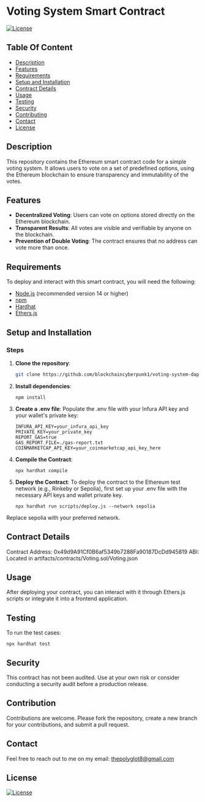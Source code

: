 # Voting System Smart Contract

  [![License](https://img.shields.io/static/v1?label=License&message=MIT&color=blue&?style=plastic&logo=appveyor)](https://opensource.org/license/MIT)


## Table Of Content

- [Description](#description)
- [Features](#features)
- [Requirements](#requirements)
- [Setup and Installation](#setup-and-installation)
- [Contract Details](#contract-details)
- [Usage](#usage)
- [Testing](#testing)
- [Security](#security)
- [Contributing](#contributing)
- [Contact](#contact)
- [License](#license)


## Description

This repository contains the Ethereum smart contract code for a simple voting system. It allows users to vote on a set of predefined options, using the Ethereum blockchain to ensure transparency and immutability of the votes.



## Features

- **Decentralized Voting**: Users can vote on options stored directly on the Ethereum blockchain.
- **Transparent Results**: All votes are visible and verifiable by anyone on the blockchain.
- **Prevention of Double Voting**: The contract ensures that no address can vote more than once.


## Requirements

To deploy and interact with this smart contract, you will need the following:
- [Node.js](https://nodejs.org/) (recommended version 14 or higher)
- [npm](https://www.npmjs.com/)
- [Hardhat](https://hardhat.org/)
- [Ethers.js](https://docs.ethers.io/v5/)

## Setup and Installation

### Steps

1. **Clone the repository**:
   ```bash
   git clone https://github.com/blockchaincyberpunk1/voting-system-dapp.git
   ```
2. **Install dependencies**:
    ```
    npm install
    ```
3. **Create a .env file**:
Populate the .env file with your Infura API key and your wallet's private key:
    ```
    INFURA_API_KEY=your_infura_api_key
    PRIVATE_KEY=your_private_key
    REPORT_GAS=true
    GAS_REPORT_FILE=./gas-report.txt
    COINMARKETCAP_API_KEY=your_coinmarketcap_api_key_here
    ```
4. **Compile the Contract**:
    ```
    npx hardhat compile
    ```
5. **Deploy the Contract**:
To deploy the contract to the Ethereum test network (e.g., Rinkeby or Sepolia), first set up your .env file with the necessary API keys and wallet private key.
    ```
    npx hardhat run scripts/deploy.js --network sepolia
    ```
Replace sepolia with your preferred network.


## Contract Details

Contract Address: 0x49d9A91Cf0B6af5349b7288Fa90187DcDd945819
ABI: Located in artifacts/contracts/Voting.sol/Voting.json


## Usage

After deploying your contract, you can interact with it through Ethers.js scripts or integrate it into a frontend application.

## Testing
 
To run the test cases:

```
npx hardhat test
```

## Security

This contract has not been audited. Use at your own risk or consider conducting a security audit before a production release.

## Contribution
 
Contributions are welcome. Please fork the repository, create a new branch for your contributions, and submit a pull request.


## Contact

Feel free to reach out to me on my email:
thepolyglot8@gmail.com


## License

[![License](https://img.shields.io/static/v1?label=Licence&message=MIT&color=blue)](https://opensource.org/license/MIT)


